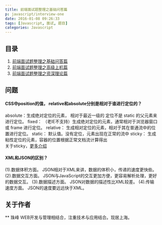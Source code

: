```yaml
---
title: 前端面试题整理之基础问答篇
p: javascript/interview-one
date: 2016-01-08 09:26:33
tags: [Javascript, 面试, 题目]
categories: Javascript
---
```


## 目录

1. [前端面试题整理之基础问答篇](/2016/01/08/javascript/interview-one/)
2. [前端面试题整理之高级上机篇](/2017/01/08/javascript/interview-two/)
3. [前端面试题整理之资深理论篇](/2018/01/08/javascript/interview-three/)

<!--more-->

## 问题

#### CSS中position的值， relative和absolute分别是相对于谁进行定位的？
absolute：生成绝对定位的元素， 相对于最近一级的 定位不是 static 的父元素来进行定位。
fixed： （老IE不支持）生成绝对定位的元素，通常相对于浏览器窗口或 frame 进行定位。
relative： 生成相对定位的元素，相对于其在普通流中的位置进行定位。
static： 默认值。没有定位，元素出现在正常的流中
sticky： 生成粘性定位的元素，容器的位置根据正常文档流计算得出  
关于sticky，[更多介绍](/2016/01/01/css/position-sticky/)

#### XML和JSON的区别？
(1).数据体积方面。
    JSON相对于XML来讲，数据的体积小，传递的速度更快些。
(2).数据交互方面。
    JSON与JavaScript的交互更加方便，更容易解析处理，更好的数据交互。
(3).数据描述方面。
    JSON对数据的描述性比XML较差。
(4).传输速度方面。
    JSON的速度要远远快于XML。


## 关于作者
** 珠峰
WEB开发与管理相结合，注重技术与应用结合。现居上海。 
